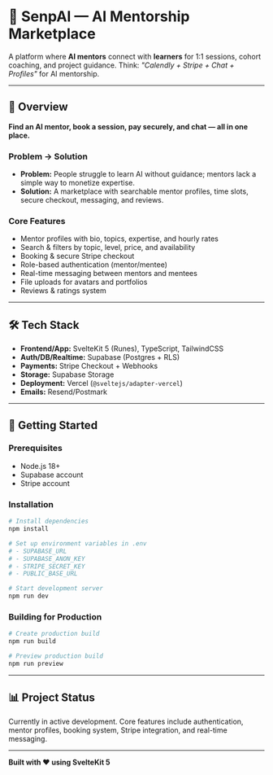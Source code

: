 # 🧠 SenpAI — AI Mentorship Marketplace

A platform where **AI mentors** connect with **learners** for 1:1 sessions, cohort coaching, and project guidance. Think: *"Calendly + Stripe + Chat + Profiles"* for AI mentorship.

---

## 🎯 Overview

**Find an AI mentor, book a session, pay securely, and chat — all in one place.**

### Problem → Solution
- **Problem:** People struggle to learn AI without guidance; mentors lack a simple way to monetize expertise.  
- **Solution:** A marketplace with searchable mentor profiles, time slots, secure checkout, messaging, and reviews.

### Core Features
- Mentor profiles with bio, topics, expertise, and hourly rates
- Search & filters by topic, level, price, and availability
- Booking & secure Stripe checkout
- Role-based authentication (mentor/mentee)
- Real-time messaging between mentors and mentees
- File uploads for avatars and portfolios
- Reviews & ratings system

---

## 🛠️ Tech Stack

- **Frontend/App:** SvelteKit 5 (Runes), TypeScript, TailwindCSS  
- **Auth/DB/Realtime:** Supabase (Postgres + RLS)
- **Payments:** Stripe Checkout + Webhooks  
- **Storage:** Supabase Storage
- **Deployment:** Vercel (`@sveltejs/adapter-vercel`)  
- **Emails:** Resend/Postmark

---

## 🚀 Getting Started

### Prerequisites
- Node.js 18+
- Supabase account
- Stripe account

### Installation

```sh
# Install dependencies
npm install

# Set up environment variables in .env
# - SUPABASE_URL
# - SUPABASE_ANON_KEY
# - STRIPE_SECRET_KEY
# - PUBLIC_BASE_URL

# Start development server
npm run dev
```

### Building for Production

```sh
# Create production build
npm run build

# Preview production build
npm run preview
```

---

## 📊 Project Status

Currently in active development. Core features include authentication, mentor profiles, booking system, Stripe integration, and real-time messaging.

---

**Built with ❤️ using SvelteKit 5**
